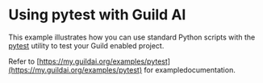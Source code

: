 # Using pytest with Guild AI

This example illustrates how you can use standard Python scripts with
the [pytest](https://docs.pytest.org/en/stable/) utility to test your
Guild enabled project.

Refer to
[https://my.guildai.org/examples/pytest](https://my.guildai.org/examples/pytest)
for exampledocumentation.
